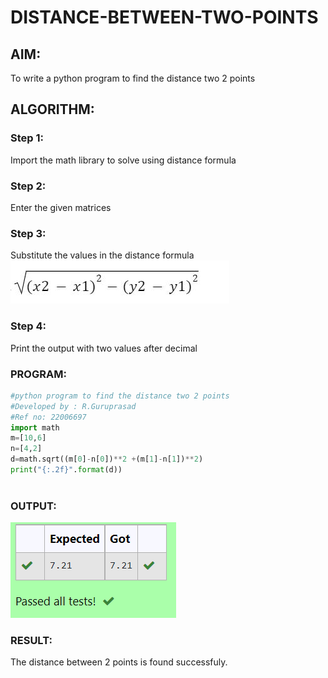# DISTANCE-BETWEEN-TWO-POINTS

## AIM:
To write a python program to find the distance two 2 points
## ALGORITHM:
### Step 1: 
Import the math library to solve using distance formula
### Step 2: 
Enter the given matrices
### Step 3: 
Substitute the values in the distance formula  
![formula](/formula2.png)
### Step 4: 
Print the output with two values after decimal 
### PROGRAM:
``` python
#python program to find the distance two 2 points
#Developed by : R.Guruprasad
#Ref no: 22006697
import math
m=[10,6]
n=[4,2]
d=math.sqrt((m[0]-n[0])**2 +(m[1]-n[1])**2)
print("{:.2f}".format(d))
  

```
### OUTPUT:
![label](./Dist2pts.png)

### RESULT:
The distance between 2 points is found successfuly.
